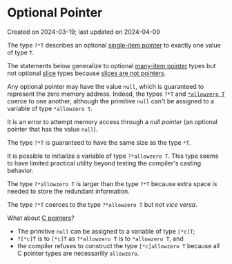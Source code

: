 # Optional Pointer #

Created on 2024-03-19; last updated on 2024-04-09

The type `?*T` describes an optional [single-item pointer](./single-item-pointer.md) to exactly one value of type `T`.

The statements below generalize to optional [many-item pointer](./many-item-pointer.md) types but not optional [slice](./slice.md) types because [slices are not pointers](./slices-are-not-pointers.md).

Any optional pointer may have the value `null`, which is guaranteed to represent the zero memory address. Indeed, the types `?*T` and [`*allowzero T`](./allowzero.md) coerce to one another, although the primitive `null` can't be assigned to a variable of type `*allowzero T`.

It is an error to attempt memory access through a *null pointer* (an optional pointer that has the value `null`).

The type `?*T` is guaranteed to have the same size as the type `*T`.

It is possible to initialize a variable of type `?*allowzero T`. This type seems to have limited practical utility beyond testing the compiler's casting behavior.

The type `?*allowzero T` is larger than the type `?*T` because extra space is needed to store the redundant information.

The type `?*T` coerces to the type `?*allowzero T` but not *vice versa*.

What about [C pointers](./c-pointer.md)?

- The primitive `null` can be assigned to a variable of type `[*c]T`;
- `?[*c]T` is to `[*c]T` as `?*allowzero T` is to `*allowzero T`, and
- the compiler refuses to construct the type `[*c]allowzero T` because all C pointer types are necessarilly `allowzero`.
